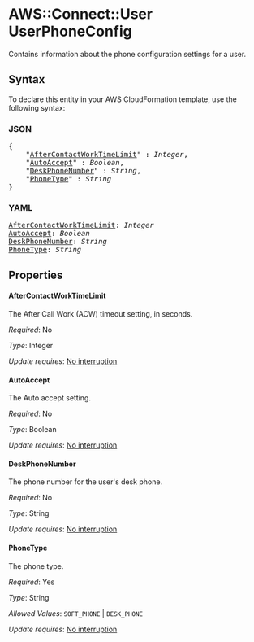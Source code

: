 # AWS::Connect::User UserPhoneConfig

Contains information about the phone configuration settings for a user.

## Syntax

To declare this entity in your AWS CloudFormation template, use the following syntax:

### JSON

<pre>
{
    "<a href="#aftercontactworktimelimit" title="AfterContactWorkTimeLimit">AfterContactWorkTimeLimit</a>" : <i>Integer</i>,
    "<a href="#autoaccept" title="AutoAccept">AutoAccept</a>" : <i>Boolean</i>,
    "<a href="#deskphonenumber" title="DeskPhoneNumber">DeskPhoneNumber</a>" : <i>String</i>,
    "<a href="#phonetype" title="PhoneType">PhoneType</a>" : <i>String</i>
}
</pre>

### YAML

<pre>
<a href="#aftercontactworktimelimit" title="AfterContactWorkTimeLimit">AfterContactWorkTimeLimit</a>: <i>Integer</i>
<a href="#autoaccept" title="AutoAccept">AutoAccept</a>: <i>Boolean</i>
<a href="#deskphonenumber" title="DeskPhoneNumber">DeskPhoneNumber</a>: <i>String</i>
<a href="#phonetype" title="PhoneType">PhoneType</a>: <i>String</i>
</pre>

## Properties

#### AfterContactWorkTimeLimit

The After Call Work (ACW) timeout setting, in seconds.

_Required_: No

_Type_: Integer

_Update requires_: [No interruption](https://docs.aws.amazon.com/AWSCloudFormation/latest/UserGuide/using-cfn-updating-stacks-update-behaviors.html#update-no-interrupt)

#### AutoAccept

The Auto accept setting.

_Required_: No

_Type_: Boolean

_Update requires_: [No interruption](https://docs.aws.amazon.com/AWSCloudFormation/latest/UserGuide/using-cfn-updating-stacks-update-behaviors.html#update-no-interrupt)

#### DeskPhoneNumber

The phone number for the user's desk phone.

_Required_: No

_Type_: String

_Update requires_: [No interruption](https://docs.aws.amazon.com/AWSCloudFormation/latest/UserGuide/using-cfn-updating-stacks-update-behaviors.html#update-no-interrupt)

#### PhoneType

The phone type.

_Required_: Yes

_Type_: String

_Allowed Values_: <code>SOFT_PHONE</code> | <code>DESK_PHONE</code>

_Update requires_: [No interruption](https://docs.aws.amazon.com/AWSCloudFormation/latest/UserGuide/using-cfn-updating-stacks-update-behaviors.html#update-no-interrupt)

